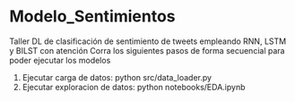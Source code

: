 # Modelo_Sentimientos
Taller DL de clasificación de sentimiento de tweets empleando RNN, LSTM y BILST con atención
Corra los siguientes pasos de forma secuencial para poder ejecutar los modelos

1. Ejecutar carga de datos: python src/data_loader.py
2. Ejecutar exploracion de datos: python notebooks/EDA.ipynb
